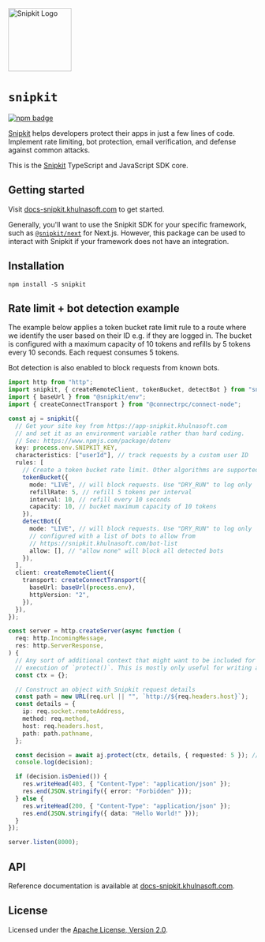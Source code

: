 <a href="https://snipkit.khulnasoft.com" target="_snipkit-home">
  <picture>
    <source media="(prefers-color-scheme: dark)" srcset="https://snipkit.khulnasoft.com/logo/snipkit-dark-lockup-voyage-horizontal.svg">
    <img src="https://snipkit.khulnasoft.com/logo/snipkit-light-lockup-voyage-horizontal.svg" alt="Snipkit Logo" height="128" width="auto">
  </picture>
</a>

# `snipkit`

<p>
  <a href="https://www.npmjs.com/package/snipkit">
    <picture>
      <source media="(prefers-color-scheme: dark)" srcset="https://img.shields.io/npm/v/snipkit?style=flat-square&label=%E2%9C%A6Aj&labelColor=000000&color=5C5866">
      <img alt="npm badge" src="https://img.shields.io/npm/v/snipkit?style=flat-square&label=%E2%9C%A6Aj&labelColor=ECE6F0&color=ECE6F0">
    </picture>
  </a>
</p>

[Snipkit][snipkit] helps developers protect their apps in just a few lines of
code. Implement rate limiting, bot protection, email verification, and defense
against common attacks.

This is the [Snipkit][snipkit] TypeScript and JavaScript SDK core.

## Getting started

Visit [docs-snipkit.khulnasoft.com](https://docs-snipkit.khulnasoft.com) to get started.

Generally, you'll want to use the Snipkit SDK for your specific framework, such
as [`@snipkit/next`](../snipkit-next/README.md) for Next.js. However, this package
can be used to interact with Snipkit if your framework does not have an
integration.

## Installation

```shell
npm install -S snipkit
```

## Rate limit + bot detection example

The example below applies a token bucket rate limit rule to a route where we
identify the user based on their ID e.g. if they are logged in. The bucket is
configured with a maximum capacity of 10 tokens and refills by 5 tokens every 10
seconds. Each request consumes 5 tokens.

Bot detection is also enabled to block requests from known bots.

```ts
import http from "http";
import snipkit, { createRemoteClient, tokenBucket, detectBot } from "snipkit";
import { baseUrl } from "@snipkit/env";
import { createConnectTransport } from "@connectrpc/connect-node";

const aj = snipkit({
  // Get your site key from https://app-snipkit.khulnasoft.com
  // and set it as an environment variable rather than hard coding.
  // See: https://www.npmjs.com/package/dotenv
  key: process.env.SNIPKIT_KEY,
  characteristics: ["userId"], // track requests by a custom user ID
  rules: [
    // Create a token bucket rate limit. Other algorithms are supported.
    tokenBucket({
      mode: "LIVE", // will block requests. Use "DRY_RUN" to log only
      refillRate: 5, // refill 5 tokens per interval
      interval: 10, // refill every 10 seconds
      capacity: 10, // bucket maximum capacity of 10 tokens
    }),
    detectBot({
      mode: "LIVE", // will block requests. Use "DRY_RUN" to log only
      // configured with a list of bots to allow from
      // https://snipkit.khulnasoft.com/bot-list
      allow: [], // "allow none" will block all detected bots
    }),
  ],
  client: createRemoteClient({
    transport: createConnectTransport({
      baseUrl: baseUrl(process.env),
      httpVersion: "2",
    }),
  }),
});

const server = http.createServer(async function (
  req: http.IncomingMessage,
  res: http.ServerResponse,
) {
  // Any sort of additional context that might want to be included for the
  // execution of `protect()`. This is mostly only useful for writing adapters.
  const ctx = {};

  // Construct an object with Snipkit request details
  const path = new URL(req.url || "", `http://${req.headers.host}`);
  const details = {
    ip: req.socket.remoteAddress,
    method: req.method,
    host: req.headers.host,
    path: path.pathname,
  };

  const decision = await aj.protect(ctx, details, { requested: 5 }); // Deduct 5 tokens from the bucket
  console.log(decision);

  if (decision.isDenied()) {
    res.writeHead(403, { "Content-Type": "application/json" });
    res.end(JSON.stringify({ error: "Forbidden" }));
  } else {
    res.writeHead(200, { "Content-Type": "application/json" });
    res.end(JSON.stringify({ data: "Hello World!" }));
  }
});

server.listen(8000);
```

## API

Reference documentation is available at [docs-snipkit.khulnasoft.com][ts-sdk-docs].

## License

Licensed under the [Apache License, Version 2.0][apache-license].

[snipkit]: https://snipkit.khulnasoft.com
[ts-sdk-docs]: https://docs-snipkit.khulnasoft.com/reference/ts-js
[apache-license]: http://www.apache.org/licenses/LICENSE-2.0
